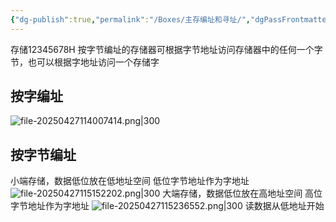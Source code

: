 ```yaml
---
{"dg-publish":true,"permalink":"/Boxes/主存编址和寻址/","dgPassFrontmatter":true,"created":"2025-04-27T11:31:01.894+08:00","updated":"2025-05-17T11:09:25.796+08:00"}
---
```



存储12345678H
按字节编址的存储器可根据字节地址访问存储器中的任何一个字节，也可以根据字地址访问一个存储字
## 按字编址
![file-20250427114007414.png|300](/img/user/images/%E4%B8%BB%E5%AD%98%E7%BC%96%E5%9D%80%E5%92%8C%E5%AF%BB%E5%9D%80/file-20250427114007414.png)
## 按字节编址
小端存储，数据低位放在低地址空间
低位字节地址作为字地址
![file-20250427115152202.png|300](/img/user/images/%E4%B8%BB%E5%AD%98%E7%BC%96%E5%9D%80%E5%92%8C%E5%AF%BB%E5%9D%80/file-20250427115152202.png)
大端存储，数据低位放在高地址空间
高位字节地址作为字地址
![file-20250427115236552.png|300](/img/user/images/%E4%B8%BB%E5%AD%98%E7%BC%96%E5%9D%80%E5%92%8C%E5%AF%BB%E5%9D%80/file-20250427115236552.png)
读数据从低地址开始

